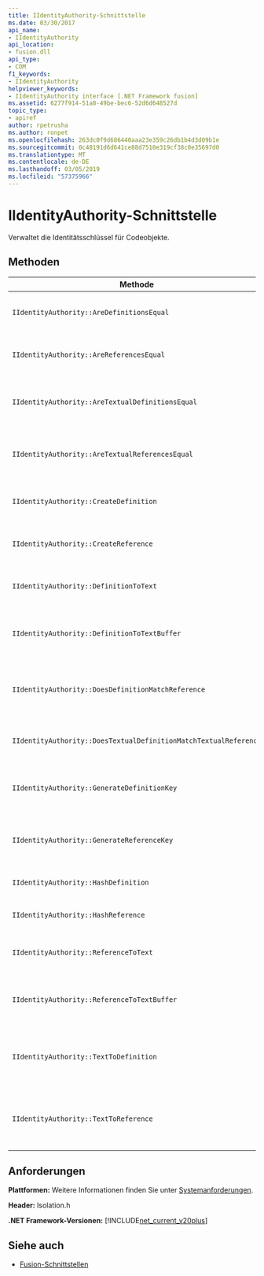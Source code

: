 ```yaml
---
title: IIdentityAuthority-Schnittstelle
ms.date: 03/30/2017
api_name:
- IIdentityAuthority
api_location:
- fusion.dll
api_type:
- COM
f1_keywords:
- IIdentityAuthority
helpviewer_keywords:
- IIdentityAuthority interface [.NET Framework fusion]
ms.assetid: 6277f914-51a8-49be-bec6-52d6d648527d
topic_type:
- apiref
author: rpetrusha
ms.author: ronpet
ms.openlocfilehash: 263dc0f9d686440aaa23e359c26db1b4d3d09b1e
ms.sourcegitcommit: 0c48191d6d641ce88d7510e319cf38c0e35697d0
ms.translationtype: MT
ms.contentlocale: de-DE
ms.lasthandoff: 03/05/2019
ms.locfileid: "57375966"
---
```

# <a name="iidentityauthority-interface"></a>IIdentityAuthority-Schnittstelle

Verwaltet die Identitätsschlüssel für Codeobjekte.

## <a name="methods"></a>Methoden

|Methode|Beschreibung|
|------------|-----------------|
|`IIdentityAuthority::AreDefinitionsEqual`|Ruft einen Wert, der angibt, ob die beiden angegebenen [IDefinitionIdentity](../../../../docs/framework/unmanaged-api/fusion/idefinitionidentity-interface.md) -Instanzen gleich sind.|
|`IIdentityAuthority::AreReferencesEqual`|Ruft einen Wert, der angibt, ob die beiden angegebenen [IReferenceIdentity](../../../../docs/framework/unmanaged-api/fusion/ireferenceidentity-interface.md) -Instanzen gleich sind.|
|`IIdentityAuthority::AreTextualDefinitionsEqual`|Ruft einen Wert, der angibt, ob zwei angegebene Definition Identity zeichenfolgendarstellungen, die gleich sind.|
|`IIdentityAuthority::AreTextualReferencesEqual`|Ruft einen Wert, der angibt, ob zwei angegebene Verweis Identität zeichenfolgendarstellungen, die gleich sind.|
|`IIdentityAuthority::CreateDefinition`|Ruft einen Zeiger auf ein neues `IDefinitionIdentity` Instanz, die Codeobjekt im aktuellen Bereich darstellt.|
|`IIdentityAuthority::CreateReference`|Ruft einen Zeiger auf ein neues `IReferenceIdentity` Instanz, die Codeobjekt im aktuellen Bereich darstellt.|
|`IIdentityAuthority::DefinitionToText`|Ruft eine formatierte Zeichenfolge-Version des angegebenen `IDefinitionIdentity`.|
|`IIdentityAuthority::DefinitionToTextBuffer`|Füllt den angegebenen Breitzeichen-Puffer mit eine Zeichenfolgenversion des angegebenen `IDefinitionIdentity`.|
|`IIdentityAuthority::DoesDefinitionMatchReference`|Ruft einen Wert, der angibt, ob das angegebene `IDefinitionIdentity` und `IReferenceIdentity` Instanzen auf demselben Codeobjekt verweisen.|
|`IIdentityAuthority::DoesTextualDefinitionMatchTextualReference`|Ruft einen Wert, der angibt, ob die angegebenen Zeichenfolgen auf dasselbe Codeobjekt verweisen.|
|`IIdentityAuthority::GenerateDefinitionKey`|Ruft einen Zeiger auf eine neu erstellte Zeichenfolge-Schlüssel für das angegebene `IDefinitionIdentity`.|
|`IIdentityAuthority::GenerateReferenceKey`|Ruft einen Zeiger auf eine neu erstellte Zeichenfolge-Schlüssel für das angegebene `IReferenceIdentity`.|
|`IIdentityAuthority::HashDefinition`|Ruft einen Hashwert für den angegebenen `IDefinitionIdentity`.|
|`IIdentityAuthority::HashReference`|Ruft einen Hashwert für den angegebenen `IReferenceIdentity`.|
|`IIdentityAuthority::ReferenceToText`|Ruft eine formatierte Zeichenfolge-Version des angegebenen `IReferenceIdentity`.|
|`IIdentityAuthority::ReferenceToTextBuffer`|Füllt den angegebenen Breitzeichen-Puffer mit eine Zeichenfolgenversion des angegebenen `IReferenceIdentity`.|
|`IIdentityAuthority::TextToDefinition`|Ruft einen Schnittstellenzeiger auf ein `IDefinitionIdentity` -Instanz, aus dem angegebenen generiert formatierte Zeichenfolge.|
|`IIdentityAuthority::TextToReference`|Ruft einen Schnittstellenzeiger auf ein `IReferenceIdentity` -Instanz, aus dem angegebenen generiert formatierte Zeichenfolge.|

## <a name="requirements"></a>Anforderungen

**Plattformen:** Weitere Informationen finden Sie unter [Systemanforderungen](../../../../docs/framework/get-started/system-requirements.md).

**Header:** Isolation.h

**.NET Framework-Versionen:** [!INCLUDE[net_current_v20plus](../../../../includes/net-current-v20plus-md.md)]

## <a name="see-also"></a>Siehe auch

- [Fusion-Schnittstellen](../../../../docs/framework/unmanaged-api/fusion/fusion-interfaces.md)
